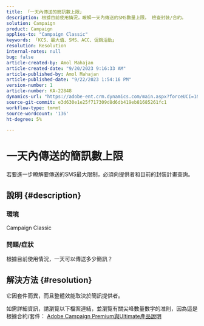 ```yaml
---
title: 「一天內傳送的簡訊數上限」
description: 根據目前使用情況，瞭解一天內傳送的SMS數量上限。 檢查封裝/合約。
solution: Campaign
product: Campaign
applies-to: "Campaign Classic"
keywords: 「KCS、最大值、SMS、ACC、促銷活動」
resolution: Resolution
internal-notes: null
bug: false
article-created-by: Amol Mahajan
article-created-date: "9/20/2023 9:16:33 AM"
article-published-by: Amol Mahajan
article-published-date: "9/22/2023 1:54:16 PM"
version-number: 1
article-number: KA-22848
dynamics-url: "https://adobe-ent.crm.dynamics.com/main.aspx?forceUCI=1&pagetype=entityrecord&etn=knowledgearticle&id=da35ed5d-9657-ee11-be6f-6045bd0061cb"
source-git-commit: e3d630e1e25f717309d8d6db419eb81685261fc1
workflow-type: tm+mt
source-wordcount: '136'
ht-degree: 5%

---
```


# 一天內傳送的簡訊數上限


若要進一步瞭解要傳送的SMS最大限制，必須向提供者和目前的封裝計畫查詢。

## 說明 {#description}


### <b>環境</b>

Campaign Classic



### <b>問題/症狀</b>

根據目前使用情況，一天可以傳送多少簡訊？


## 解決方法 {#resolution}


它因套件而異，而且整體效能取決於簡訊提供者。

如需詳細資訊，請瀏覽以下檔案連結，並瀏覽有關尖峰數量數字的准則，因為這是根據合約/套件：
[Adobe Campaign Premium與Ultimate產品說明](https://helpx.adobe.com/legal/product-descriptions/campaign.html)
